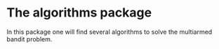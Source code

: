# The algorithms package

 In this package one will find several algorithms to solve the multiarmed bandit 
problem. 
